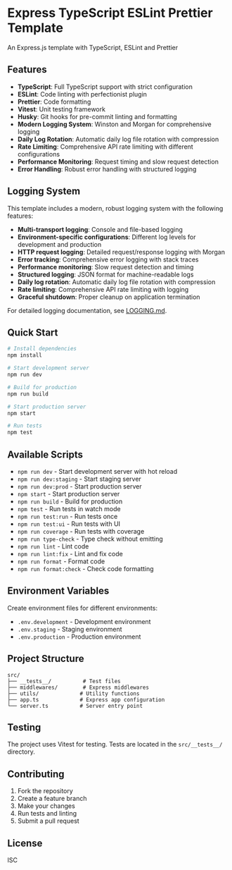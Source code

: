 # Express TypeScript ESLint Prettier Template

An Express.js template with TypeScript, ESLint and Prettier

## Features

- **TypeScript**: Full TypeScript support with strict configuration
- **ESLint**: Code linting with perfectionist plugin
- **Prettier**: Code formatting
- **Vitest**: Unit testing framework
- **Husky**: Git hooks for pre-commit linting and formatting
- **Modern Logging System**: Winston and Morgan for comprehensive logging
- **Daily Log Rotation**: Automatic daily log file rotation with compression
- **Rate Limiting**: Comprehensive API rate limiting with different configurations
- **Performance Monitoring**: Request timing and slow request detection
- **Error Handling**: Robust error handling with structured logging

## Logging System

This template includes a modern, robust logging system with the following features:

- **Multi-transport logging**: Console and file-based logging
- **Environment-specific configurations**: Different log levels for development and production
- **HTTP request logging**: Detailed request/response logging with Morgan
- **Error tracking**: Comprehensive error logging with stack traces
- **Performance monitoring**: Slow request detection and timing
- **Structured logging**: JSON format for machine-readable logs
- **Daily log rotation**: Automatic daily log file rotation with compression
- **Rate limiting**: Comprehensive API rate limiting with logging
- **Graceful shutdown**: Proper cleanup on application termination

For detailed logging documentation, see [LOGGING.md](./LOGGING.md).

## Quick Start

```bash
# Install dependencies
npm install

# Start development server
npm run dev

# Build for production
npm run build

# Start production server
npm start

# Run tests
npm test
```

## Available Scripts

- `npm run dev` - Start development server with hot reload
- `npm run dev:staging` - Start staging server
- `npm run dev:prod` - Start production server
- `npm start` - Start production server
- `npm run build` - Build for production
- `npm test` - Run tests in watch mode
- `npm run test:run` - Run tests once
- `npm run test:ui` - Run tests with UI
- `npm run coverage` - Run tests with coverage
- `npm run type-check` - Type check without emitting
- `npm run lint` - Lint code
- `npm run lint:fix` - Lint and fix code
- `npm run format` - Format code
- `npm run format:check` - Check code formatting

## Environment Variables

Create environment files for different environments:

- `.env.development` - Development environment
- `.env.staging` - Staging environment
- `.env.production` - Production environment

## Project Structure

```
src/
├── __tests__/          # Test files
├── middlewares/        # Express middlewares
├── utils/             # Utility functions
├── app.ts             # Express app configuration
└── server.ts          # Server entry point
```

## Testing

The project uses Vitest for testing. Tests are located in the `src/__tests__/` directory.

## Contributing

1. Fork the repository
2. Create a feature branch
3. Make your changes
4. Run tests and linting
5. Submit a pull request

## License

ISC
